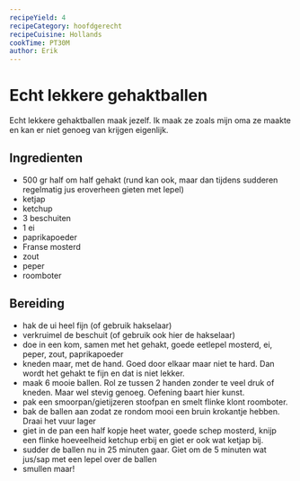 ```yaml
---
recipeYield: 4
recipeCategory: hoofdgerecht
recipeCuisine: Hollands
cookTime: PT30M
author: Erik
---
```


# Echt lekkere gehaktballen

Echt lekkere gehaktballen maak jezelf. Ik maak ze zoals mijn oma ze maakte en kan er niet genoeg van krijgen eigenlijk.

## Ingredienten

- 500 gr half om half gehakt (rund kan ook, maar dan tijdens sudderen regelmatig jus eroverheen gieten met lepel)
- ketjap
- ketchup
- 3 beschuiten
- 1 ei
- paprikapoeder
- Franse mosterd
- zout
- peper
- roomboter

## Bereiding

- hak de ui heel fijn (of gebruik hakselaar)
- verkruimel de beschuit (of gebruik ook hier de hakselaar)
- doe in een kom, samen met het gehakt, goede eetlepel mosterd, ei, peper, zout, paprikapoeder
- kneden maar, met de hand. Goed door elkaar maar niet te hard. Dan wordt het gehakt te fijn en dat is niet lekker.
- maak 6 mooie ballen. Rol ze tussen 2 handen zonder te veel druk of kneden. Maar wel stevig genoeg. Oefening baart hier kunst.
- pak een smoorpan/gietijzeren stoofpan en smelt flinke klont roomboter.
- bak de ballen aan zodat ze rondom mooi een bruin krokantje hebben. Draai het vuur lager
- giet in de pan een half kopje heet water, goede schep mosterd, knijp een flinke hoeveelheid ketchup erbij en giet er ook wat ketjap bij. 
- sudder de ballen nu in 25 minuten gaar. Giet om de 5 minuten wat jus/sap met een lepel over de ballen
- smullen maar!